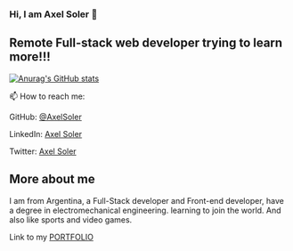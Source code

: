 ### Hi, I am Axel Soler 👋

## Remote Full-stack web developer trying to learn more!!!

[![Anurag's GitHub stats](https://github-readme-stats.vercel.app/api?username=AxelSoler)](https://github.com/AxelSoler/github-readme-stats)

📫 How to reach me: 

GitHub: [@AxelSoler](https://github.com/AxelSoler)

LinkedIn: [Axel Soler](https://www.linkedin.com/in/axel-soler-685985232/)

Twitter: [Axel Soler](https://twitter.com/AxelSoler18)

## More about me

I am from Argentina, a Full-Stack developer and Front-end developer, have a degree in electromechanical engineering. learning to join the world. And also like sports and video games.


Link to my [PORTFOLIO](https://teal-lily-641512.netlify.app/)

<!--
**AxelSoler/AxelSoler** is a ✨ _special_ ✨ repository because its `README.md` (this file) appears on your GitHub profile.

Here are some ideas to get you started:

- 🔭 I’m currently working on ...
- 🌱 I’m currently learning ...
- 👯 I’m looking to collaborate on ...
- 🤔 I’m looking for help with ...
- 💬 Ask me about ...
- 📫 How to reach me: ...
- 😄 Pronouns: ...
- ⚡ Fun fact: ...
-->
